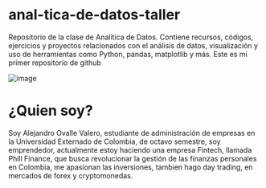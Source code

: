 # anal-tica-de-datos-taller
Repositorio de la clase de Analítica de Datos. Contiene recursos, códigos, ejercicios y proyectos relacionados con el análisis de datos, visualización y uso de herramientas como Python, pandas, matplotlib y más.
Este es mi primer repositorio de github

![image](https://github.com/user-attachments/assets/091eed4a-bf6a-45c0-b094-81dabe9ac7d9)
# ¿Quien soy?

Soy Alejandro Ovalle Valero, estudiante de administración de empresas en la Universidad Externado de Colombia, de octavo semestre, soy emprendedor, actualmente estoy haciendo una empresa Fintech, llamada Phill Finance, que busca revolucionar la gestión de las finanzas personales en Colombia, me apasionan las inversiones, tambien hago day trading, en mercados de forex y cryptomonedas.
